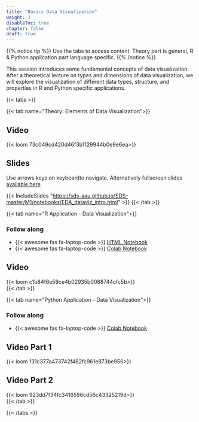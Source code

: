 ```yaml
---
title: "Basics Data Visualization"
weight: 3
disableToc: true
chapter: false
draft: true
---
```


{{% notice tip %}} Use the tabs to access content. Theory part is general, R & Python application part language specific.
{{% /notice %}}

This session introduces some fundamental concepts of data visualization. After a theoretical lecture on types and dimensions of data visualization, we will explore the visualization of different data types, structure, and properties in R and Python specific applications.

{{< tabs >}}

{{< tab name="Theory: Elements of Data Visualization">}}
  <h2>Video</h2>
  {{< loom 73c049cd420d46f3b1129944b0e9e6ea>}}
  
  <h2>Slides</h2>  
  Use arrows keys on keyboardto navigate. Alternatively fullscreen slides <a href="https://sds-aau.github.io/SDS-master/M1/notebooks/EDA_dataviz_intro.html" target="_blank">available here</a>
    
  {{< IncludeSlides "https://sds-aau.github.io/SDS-master/M1/notebooks/EDA_dataviz_intro.html" >}}
{{< /tab >}}



{{< tab name="R Application - Data Visualization">}}
<div>
   <h3>Follow along</h3>
  <ul>
    <li> {{< awesome fas fa-laptop-code >}} <a href="https://sds-aau.github.io/SDS-master/M1/notebooks/EDA_dataviz_application_R.nb.html" target="_blank">HTML Notebook</a> </li>
    <li> {{< awesome fas fa-laptop-code >}} <a href="https://colab.research.google.com/github/SDS-AAU/SDS-master/blob/master/M1/notebooks/EDA_dataviz_application_R.ipynb" target="_blank">Colab Notebook</a> </li>
  </ul>

  <h2>Video</h2>
  {{< loom c1b84f6e59ce4b02935b0088744cfc5b>}}
</div>
{{< /tab >}}


  
{{< tab name="Python Application - Data Visualization">}}
<div>
   <h3>Follow along</h3> 
  <ul>
    <li> {{< awesome fas fa-laptop-code >}} <a href="https://colab.research.google.com/github/SDS-AAU/SDS-master/blob/master/M1/Notebooks/EDA_dataviz_application_Py.ipynb" target="_blank">Colab Notebook</a> </li>
  </ul>

  <h2>Video Part 1</h2>
  {{< loom 131c377a473742f482fc961e873be956>}}
  
  <h2>Video Part 2</h2>
  {{< loom 923dd7f34fc3416596cd56c43325219d>}}
</div>
{{< /tab >}}

{{< /tabs >}}


<!---
############################# Exercises to be published ###############################

---
title: "Recap: Join & Group By"
weight: 5
disableToc: true
---

Many struggle with these concepts and therefore a short refresher video as well as some exercises

### Video
{{< loom 0f4eb29328564532b4249c0e9918d6da>}}


---
title: "R Exercise: Join & Group By"
weight: 6
disableToc: true
---

Follow along: 
* [{{< awesome fas fa-laptop-code >}} Open in Colab](https://colab.research.google.com/github/SDS-AAU/SDS-master/blob/master/M1/notebooks/DS_basics_example_group_merge_R.ipynb#offline=true&sandboxMode=true)

### Video
{{< loom 0f3f166a4234429bb1bf2e8c443bad39>}}


---
title: "Python Exercise: Join & Group By"
weight: 7
disableToc: true
---

Follow along: 
* [{{< awesome fas fa-laptop-code >}} Open in Colab](https://colab.research.google.com/github/SDS-AAU/SDS-master/blob/master/M1/notebooks/DS_basics_example_group_merge_py.ipynb)


### Video
{{< loom 257a4e764bd74ee7b39f1027821e0838>}}

--->

